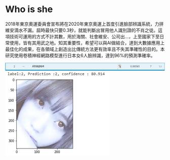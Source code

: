 # Who is she
2018年東京奧運委員會宣布將在2020年東京奧運上首度引進臉部辨識系統，力拼維安滴水不漏。屆時最快只要0.3秒，就能判斷出冒用他人識別證的不肖之徒。這項技術可運用的方式不計其數，用於海關、社會維安、公司出…，上至國家下至日常使用，皆有其用武之地。知其重要性，希望可以與AI做結合，達到大數據應用上最佳化的成果，在各領域上創造出比傳統方法更有效率且不失其準確性的目的。本研究使用卷積神經網路模型進行日本女6人臉辨識，達到96%的預測準確率。

![image](https://github.com/yared612/Who-is-she/blob/main/git_figure/1569894509727.jpg)
![image](https://github.com/yared612/Who-is-she/blob/main/git_figure/1570788382338.jpg)
